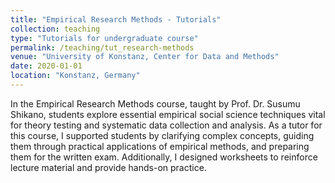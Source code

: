 ```yaml
---
title: "Empirical Research Methods - Tutorials"
collection: teaching
type: "Tutorials for undergraduate course"
permalink: /teaching/tut_research-methods
venue: "University of Konstanz, Center for Data and Methods"
date: 2020-01-01
location: "Konstanz, Germany"
---
```




In the Empirical Research Methods course, taught by Prof. Dr. Susumu Shikano, students explore essential empirical social science techniques vital for theory testing and systematic data collection and analysis. As a tutor for this course, I supported students by clarifying complex concepts, guiding them through practical applications of empirical methods, and preparing them for the written exam. Additionally, I designed worksheets to reinforce lecture material and provide hands-on practice.